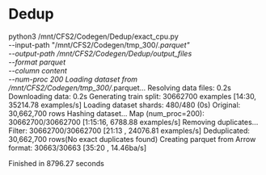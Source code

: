 # Dedup
python3 /mnt/CFS2/Codegen/Dedup/exact_cpu.py \
  --input-path "/mnt/CFS2/Codegen/tmp_300/*.parquet" \
  --output-path /mnt/CFS2/Codegen/Dedup/output_files \
  --format parquet \
  --column content \
  --num-proc 200
Loading dataset from /mnt/CFS2/Codegen/tmp_300/*.parquet...
Resolving data files: 0.2s
Downloading data: 0.2s
Generating train split: 30662700 examples [14:30, 35214.78 examples/s]
Loading dataset shards: 480/480 (0s)
Original: 30,662,700 rows
Hashing dataset...
Map (num_proc=200): 30662700/30662700 [1:15:16, 6788.88 examples/s]
Removing duplicates...
Filter: 30662700/30662700 [21:13 , 24076.81 examples/s]
Deduplicated: 30,662,700 rows(No exact duplicates found)
Creating parquet from Arrow format: 30663/30663 [35:20 , 14.46ba/s]

Finished in 8796.27 seconds

